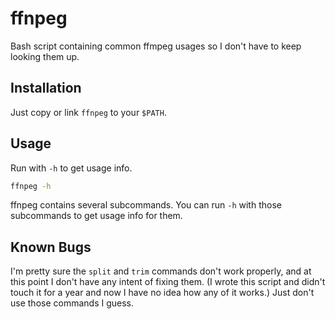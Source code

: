 # ffnpeg

Bash script containing common ffmpeg usages so I don't have to keep looking them up.

## Installation

Just copy or link `ffnpeg` to your `$PATH`.

## Usage

Run with `-h` to get usage info.

```sh
ffnpeg -h
```

ffnpeg contains several subcommands.
You can run `-h` with those subcommands to get usage info for them.

## Known Bugs

I'm pretty sure the `split` and `trim` commands don't work properly, 
and at this point I don't have any intent of fixing them.
(I wrote this script and didn't touch it for a year and now I have no idea how any of it works.)
Just don't use those commands I guess.
